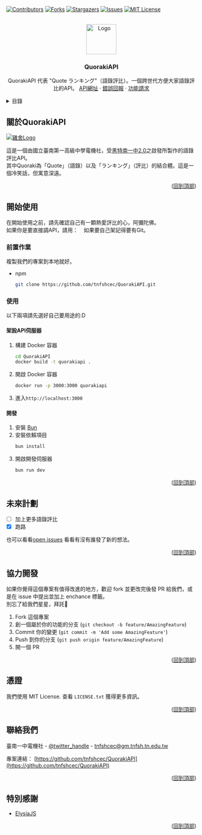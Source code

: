 <a name="readme-top"></a>

[![Contributors][contributors-shield]][contributors-url]
[![Forks][forks-shield]][forks-url]
[![Stargazers][stars-shield]][stars-url]
[![Issues][issues-shield]][issues-url]
[![MIT License][license-shield]][license-url]



<!-- PROJECT LOGO -->
<br />
<div align="center">
  <a href="https://github.com/tnfshcec/QuorakiAPI">
    <img src="https://media.discordapp.net/attachments/1132971598471770172/1243250967189651530/Group_51.png?ex=6650cb31&is=664f79b1&hm=df4cc947370abef19d42c0bd593de6c4019fbd83d900978fc90880a9921d3306&=&format=webp&quality=lossless" alt="Logo" width="80" height="80">
  </a>

<h3 align="center">QuorakiAPI</h3>

  <p align="center">
    QuorakiAPI 代表 "Quote ランキング"（語錄評比）。一個跨世代方便大家語錄評比的API。  
    <a href="https://github.com/tnfshcec/QuorakiAPI">API網址</a>
    ·
    <a href="https://github.com/tnfshcec/QuorakiAPI/issues/new">錯誤回報</a>
    · 
    <a href="https://github.com/tnfshcec/QuorakiAPI/issues/new">功能請求</a>
  </p>
</div>



<!-- TABLE OF CONTENTS -->
<details>
  <summary>目錄</summary>
  <ol>
    <li>
      <a href="#關於quorakiapi">關於QuorakiAPI</a>
    </li>
    <li>
      <a href="#開始使用">開始使用</a>
      <ul>
        <li><a href="#前置作業">前置作業</a></li>
        <li><a href="#使用">使用</a></li>
      </ul>
    </li>
    <li><a href="#未來計劃">未來計劃</a></li>
    <li><a href="#協力開發">協力開發</a></li>
    <li><a href="#憑證">憑證</a></li>
    <li><a href="#聯絡我們">聯絡我們</a></li>
    <li><a href="#特別感謝">特別感謝</a></li>
  </ol>
</details>



<!-- ABOUT THE PROJECT -->
## 關於QuorakiAPI

[![雞舍Logo][product-screenshot]](https://media.discordapp.net/attachments/1132971598471770172/1243243021932429342/cec-sticker.png?ex=6650c3ca&is=664f724a&hm=f43be82ae3bdc2792ec36321b2446d579de8464ff74feb3d0109a8ea70690ab7&=&format=webp&quality=lossless&width=1152&height=656)

這是一個由國立臺南第一高級中學電機社，受[黑特南一中2.0](https://www.facebook.com/hatetnfsh21)之啟發所製作的語錄評比API。  
其中Quoraki為「Quote」（語錄）以及「ランキング」（評比）的結合體。這是一個冷笑話，但寓意深遠。

<p align="right">(<a href="#readme-top">回到頂部</a>)</p>


<!-- GETTING STARTED -->
## 開始使用

在開始使用之前，請先確認自己有一顆熱愛評比的心，阿彌陀佛。  
如果你是要直接調API，請用：
`` `` 
如果要自己架記得要有Git。

### 前置作業

複製我們的專案到本地就好。
* npm
  ```sh
  git clone https://github.com/tnfshcec/QuorakiAPI.git
  ```

### 使用

以下兩項請先選好自己要用途的:D

#### 架設API伺服器

1. 構建 Docker 容器
   ```sh
   cd QuorakiAPI
   docker build -t quorakiapi .
   ```
2. 開啟 Docker 容器
   ```sh
   docker run -p 3000:3000 quorakiapi
   ```
3. 進入`http://localhost:3000`
  
#### 開發
1. 安裝 [Bun](https://github.com/oven-sh/bun)
2. 安裝依賴項目
   ```sh
   bun install
   ```
3. 開啟開發伺服器
   ```sh
   bun run dev
   ```

<p align="right">(<a href="#readme-top">回到頂部</a>)</p>


<!-- ROADMAP -->
## 未來計劃

- [ ] 加上更多語錄評比
- [x] 跑路

也可以看看[open issues](https://github.com/tnfshcec/QuorakiAPI/issues) 看看有沒有誰發了新的想法。

<p align="right">(<a href="#readme-top">回到頂部</a>)</p>



<!-- CONTRIBUTING -->
## 協力開發

如果你覺得這個專案有值得改進的地方，歡迎 fork 並更改完後發 PR 給我們，或是在 issue 中提出並加上 enchance 標籤。  
別忘了給我們星星，拜託🐔

1. Fork 這個專案
2. 創一個屬於你的功能的分支 (`git checkout -b feature/AmazingFeature`)
3. Commit 你的變更 (`git commit -m 'Add some AmazingFeature'`)
4. Push 到你的分支 (`git push origin feature/AmazingFeature`)
5. 開一個 PR

<p align="right">(<a href="#readme-top">回到頂部</a>)</p>



<!-- LICENSE -->
## 憑證

我們使用 MIT License. 查看 `LICENSE.txt` 獲得更多資訊。

<p align="right">(<a href="#readme-top">回到頂部</a>)</p>



<!-- CONTACT -->
## 聯絡我們

臺南一中電機社 - [@twitter_handle](https://x.com/tnfshcec) - tnfshcec@gm.tnfsh.tn.edu.tw

專案連結： [https://github.com/tnfshcec/QuorakiAPI](https://github.com/tnfshcec/QuorakiAPI)

<p align="right">(<a href="#readme-top">回到頂部</a>)</p>



<!-- ACKNOWLEDGMENTS -->
## 特別感謝

* [ElysiaJS](https://github.com/elysiajs/elysia)

<p align="right">(<a href="#readme-top">回到頂部</a>)</p>



<!-- MARKDOWN LINKS & IMAGES -->
<!-- https://www.markdownguide.org/basic-syntax/#reference-style-links -->
[contributors-shield]: https://img.shields.io/github/contributors/tnfshcec/QuorakiAPI.svg?style=for-the-badge
[contributors-url]: https://github.com/tnfshcec/QuorakiAPI/graphs/contributors
[forks-shield]: https://img.shields.io/github/forks/tnfshcec/QuorakiAPI.svg?style=for-the-badge
[forks-url]: https://github.com/tnfshcec/QuorakiAPI/network/members
[stars-shield]: https://img.shields.io/github/stars/tnfshcec/QuorakiAPI.svg?style=for-the-badge
[stars-url]: https://github.com/tnfshcec/QuorakiAPI/stargazers
[issues-shield]: https://img.shields.io/github/issues/tnfshcec/QuorakiAPI.svg?style=for-the-badge
[issues-url]: https://github.com/tnfshcec/QuorakiAPI/issues
[license-shield]: https://img.shields.io/github/license/tnfshcec/QuorakiAPI.svg?style=for-the-badge
[license-url]: https://github.com/tnfshcec/QuorakiAPI/blob/master/LICENSE.txt
[product-screenshot]: images/screenshot.png
